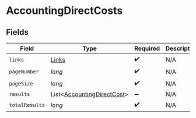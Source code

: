 # AccountingDirectCosts


## Fields

| Field                                                                     | Type                                                                      | Required                                                                  | Description                                                               |
| ------------------------------------------------------------------------- | ------------------------------------------------------------------------- | ------------------------------------------------------------------------- | ------------------------------------------------------------------------- |
| `links`                                                                   | [Links](../../models/shared/Links.md)                                     | :heavy_check_mark:                                                        | N/A                                                                       |
| `pageNumber`                                                              | *long*                                                                    | :heavy_check_mark:                                                        | N/A                                                                       |
| `pageSize`                                                                | *long*                                                                    | :heavy_check_mark:                                                        | N/A                                                                       |
| `results`                                                                 | List<[AccountingDirectCost](../../models/shared/AccountingDirectCost.md)> | :heavy_minus_sign:                                                        | N/A                                                                       |
| `totalResults`                                                            | *long*                                                                    | :heavy_check_mark:                                                        | N/A                                                                       |